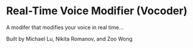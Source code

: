 # Real-Time Voice Modifier (Vocoder)

A modifer that modifies your voice in real time...

Built by Michael Lu, Nikita Romanov, and Zoo Wong